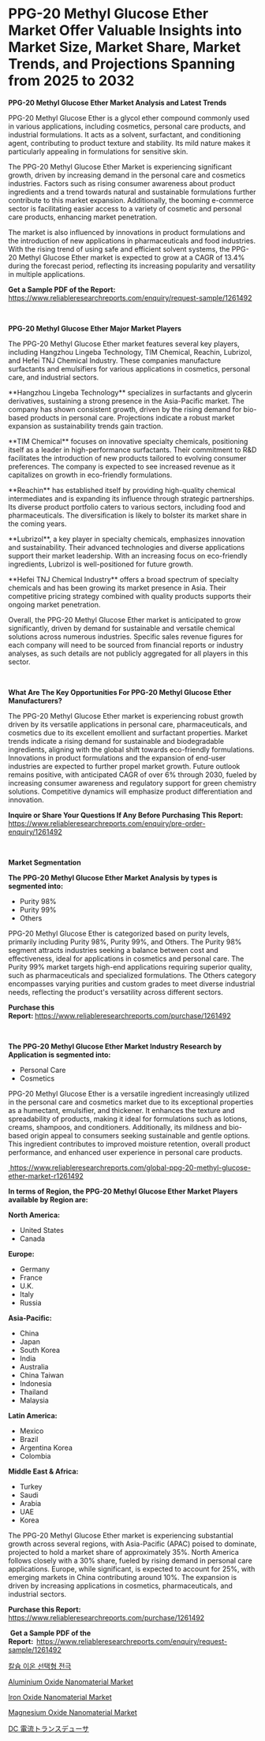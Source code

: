 <p><h1>PPG-20 Methyl Glucose Ether Market Offer Valuable Insights into Market Size, Market Share, Market Trends, and Projections Spanning from 2025 to 2032</h1></p><p><strong>PPG-20 Methyl Glucose Ether Market Analysis and Latest Trends</strong></p>
<p><p>PPG-20 Methyl Glucose Ether is a glycol ether compound commonly used in various applications, including cosmetics, personal care products, and industrial formulations. It acts as a solvent, surfactant, and conditioning agent, contributing to product texture and stability. Its mild nature makes it particularly appealing in formulations for sensitive skin.</p><p>The PPG-20 Methyl Glucose Ether Market is experiencing significant growth, driven by increasing demand in the personal care and cosmetics industries. Factors such as rising consumer awareness about product ingredients and a trend towards natural and sustainable formulations further contribute to this market expansion. Additionally, the booming e-commerce sector is facilitating easier access to a variety of cosmetic and personal care products, enhancing market penetration.</p><p>The market is also influenced by innovations in product formulations and the introduction of new applications in pharmaceuticals and food industries. With the rising trend of using safe and efficient solvent systems, the PPG-20 Methyl Glucose Ether market is expected to grow at a CAGR of 13.4% during the forecast period, reflecting its increasing popularity and versatility in multiple applications.</p></p>
<p><strong>Get a Sample PDF of the Report:&nbsp;</strong> <a href="https://www.reliableresearchreports.com/enquiry/request-sample/1261492?utm_campaign=38&utm_medium=2&utm_source=Github&utm_content=ia&utm_term=03042025&utm_id=ppg-20-methyl-glucose-ether">https://www.reliableresearchreports.com/enquiry/request-sample/1261492</a></p>
<p>&nbsp;</p>
<p><strong>PPG-20 Methyl Glucose Ether Major Market Players</strong></p>
<p><p>The PPG-20 Methyl Glucose Ether market features several key players, including Hangzhou Lingeba Technology, TIM Chemical, Reachin, Lubrizol, and Hefei TNJ Chemical Industry. These companies manufacture surfactants and emulsifiers for various applications in cosmetics, personal care, and industrial sectors.</p><p>**Hangzhou Lingeba Technology** specializes in surfactants and glycerin derivatives, sustaining a strong presence in the Asia-Pacific market. The company has shown consistent growth, driven by the rising demand for bio-based products in personal care. Projections indicate a robust market expansion as sustainability trends gain traction.</p><p>**TIM Chemical** focuses on innovative specialty chemicals, positioning itself as a leader in high-performance surfactants. Their commitment to R&D facilitates the introduction of new products tailored to evolving consumer preferences. The company is expected to see increased revenue as it capitalizes on growth in eco-friendly formulations.</p><p>**Reachin** has established itself by providing high-quality chemical intermediates and is expanding its influence through strategic partnerships. Its diverse product portfolio caters to various sectors, including food and pharmaceuticals. The diversification is likely to bolster its market share in the coming years.</p><p>**Lubrizol**, a key player in specialty chemicals, emphasizes innovation and sustainability. Their advanced technologies and diverse applications support their market leadership. With an increasing focus on eco-friendly ingredients, Lubrizol is well-positioned for future growth.</p><p>**Hefei TNJ Chemical Industry** offers a broad spectrum of specialty chemicals and has been growing its market presence in Asia. Their competitive pricing strategy combined with quality products supports their ongoing market penetration.</p><p>Overall, the PPG-20 Methyl Glucose Ether market is anticipated to grow significantly, driven by demand for sustainable and versatile chemical solutions across numerous industries. Specific sales revenue figures for each company will need to be sourced from financial reports or industry analyses, as such details are not publicly aggregated for all players in this sector.</p></p>
<p>&nbsp;</p>
<p><strong>What Are The Key Opportunities For PPG-20 Methyl Glucose Ether Manufacturers?</strong></p>
<p><p>The PPG-20 Methyl Glucose Ether market is experiencing robust growth driven by its versatile applications in personal care, pharmaceuticals, and cosmetics due to its excellent emollient and surfactant properties. Market trends indicate a rising demand for sustainable and biodegradable ingredients, aligning with the global shift towards eco-friendly formulations. Innovations in product formulations and the expansion of end-user industries are expected to further propel market growth. Future outlook remains positive, with anticipated CAGR of over 6% through 2030, fueled by increasing consumer awareness and regulatory support for green chemistry solutions. Competitive dynamics will emphasize product differentiation and innovation.</p></p>
<p><strong>Inquire or Share Your Questions If Any Before Purchasing This Report:</strong> <a href="https://www.reliableresearchreports.com/enquiry/pre-order-enquiry/1261492?utm_campaign=38&utm_medium=2&utm_source=Github&utm_content=ia&utm_term=03042025&utm_id=ppg-20-methyl-glucose-ether">https://www.reliableresearchreports.com/enquiry/pre-order-enquiry/1261492</a></p>
<p>&nbsp;</p>
<p><strong>Market Segmentation</strong></p>
<p><strong>The PPG-20 Methyl Glucose Ether Market Analysis by types is segmented into:</strong></p>
<p><ul><li>Purity 98%</li><li>Purity 99%</li><li>Others</li></ul></p>
<p><p>PPG-20 Methyl Glucose Ether is categorized based on purity levels, primarily including Purity 98%, Purity 99%, and Others. The Purity 98% segment attracts industries seeking a balance between cost and effectiveness, ideal for applications in cosmetics and personal care. The Purity 99% market targets high-end applications requiring superior quality, such as pharmaceuticals and specialized formulations. The Others category encompasses varying purities and custom grades to meet diverse industrial needs, reflecting the product's versatility across different sectors.</p></p>
<p><strong>Purchase this Report:&nbsp;</strong><a href="https://www.reliableresearchreports.com/purchase/1261492?utm_campaign=38&utm_medium=2&utm_source=Github&utm_content=ia&utm_term=03042025&utm_id=ppg-20-methyl-glucose-ether">https://www.reliableresearchreports.com/purchase/1261492</a></p>
<p>&nbsp;</p>
<p><strong>The PPG-20 Methyl Glucose Ether Market Industry Research by Application is segmented into:</strong></p>
<p><ul><li>Personal Care</li><li>Cosmetics</li></ul></p>
<p><p>PPG-20 Methyl Glucose Ether is a versatile ingredient increasingly utilized in the personal care and cosmetics market due to its exceptional properties as a humectant, emulsifier, and thickener. It enhances the texture and spreadability of products, making it ideal for formulations such as lotions, creams, shampoos, and conditioners. Additionally, its mildness and bio-based origin appeal to consumers seeking sustainable and gentle options. This ingredient contributes to improved moisture retention, overall product performance, and enhanced user experience in personal care products.</p></p>
<p><a href="https://www.reliableresearchreports.com/global-ppg-20-methyl-glucose-ether-market-r1261492?utm_campaign=38&utm_medium=2&utm_source=Github&utm_content=ia&utm_term=03042025&utm_id=ppg-20-methyl-glucose-ether">&nbsp;https://www.reliableresearchreports.com/global-ppg-20-methyl-glucose-ether-market-r1261492</a></p>
<p><strong>In terms of Region, the PPG-20 Methyl Glucose Ether Market Players available by Region are:</strong></p>
<p>
    <p> <strong> North America: </strong>
        <ul>
            <li>United States</li>
            <li>Canada</li>
        </ul>
        </p> 
    <p> <strong> Europe: </strong>
        <ul>
            <li>Germany</li>
            <li>France</li>
            <li>U.K.</li>
            <li>Italy</li>
            <li>Russia</li>
        </ul>
        </p> 
    <p> <strong> Asia-Pacific: </strong>
        <ul>
            <li>China</li>
            <li>Japan</li>
            <li>South Korea</li>
            <li>India</li>
            <li>Australia</li>
            <li>China Taiwan</li>
            <li>Indonesia</li>
            <li>Thailand</li>
            <li>Malaysia</li>
        </ul>
        </p> 
    <p> <strong> Latin America: </strong>
        <ul>
            <li>Mexico</li>
            <li>Brazil</li>
            <li>Argentina Korea</li>
            <li>Colombia</li>
        </ul>
        </p> 
    <p> <strong> Middle East & Africa: </strong>
        <ul>
            <li>Turkey</li>
            <li>Saudi</li>
            <li>Arabia</li>
            <li>UAE</li>
            <li>Korea</li>
        </ul>
    </p>
    </p>
<p><p>The PPG-20 Methyl Glucose Ether market is experiencing substantial growth across several regions, with Asia-Pacific (APAC) poised to dominate, projected to hold a market share of approximately 35%. North America follows closely with a 30% share, fueled by rising demand in personal care applications. Europe, while significant, is expected to account for 25%, with emerging markets in China contributing around 10%. The expansion is driven by increasing applications in cosmetics, pharmaceuticals, and industrial sectors.</p></p>
<p><strong>Purchase this Report: </strong><a href="https://www.reliableresearchreports.com/purchase/1261492?utm_campaign=38&utm_medium=2&utm_source=Github&utm_content=ia&utm_term=03042025&utm_id=ppg-20-methyl-glucose-ether">https://www.reliableresearchreports.com/purchase/1261492</a></p>
<p>&nbsp;<strong>Get a Sample PDF of the Report:&nbsp;&nbsp;</strong><a href="https://www.reliableresearchreports.com/enquiry/request-sample/1261492?utm_campaign=38&utm_medium=2&utm_source=Github&utm_content=ia&utm_term=03042025&utm_id=ppg-20-methyl-glucose-ether">https://www.reliableresearchreports.com/enquiry/request-sample/1261492</a></p>
<p><strong></strong></p>
<p><p><a href="https://github.com/laholand/Market-Research-Report-List-7/blob/main/316372751653.md?utm_campaign=38&utm_medium=2&utm_source=Github&utm_content=ia&utm_term=03042025&utm_id=ppg-20-methyl-glucose-ether">칼슘 이온 선택형 전극</a></p><p><a href="https://github.com/latzerelfigo48/Market-Research-Report-List-1/blob/main/aluminium-oxide-nanomaterial-market.md?utm_campaign=38&utm_medium=2&utm_source=Github&utm_content=ia&utm_term=03042025&utm_id=ppg-20-methyl-glucose-ether">Aluminium Oxide Nanomaterial Market</a></p><p><a href="https://github.com/ghaligopezf5/Market-Research-Report-List-1/blob/main/iron-oxide-nanomaterial-market.md?utm_campaign=38&utm_medium=2&utm_source=Github&utm_content=ia&utm_term=03042025&utm_id=ppg-20-methyl-glucose-ether">Iron Oxide Nanomaterial Market</a></p><p><a href="https://github.com/drielvinki/Market-Research-Report-List-1/blob/main/magnesium-oxide-nanomaterial-market.md?utm_campaign=38&utm_medium=2&utm_source=Github&utm_content=ia&utm_term=03042025&utm_id=ppg-20-methyl-glucose-ether">Magnesium Oxide Nanomaterial Market</a></p><p><a href="https://github.com/mohamedbakry57/Market-Research-Report-List-7/blob/main/893354551638.md?utm_campaign=38&utm_medium=2&utm_source=Github&utm_content=ia&utm_term=03042025&utm_id=ppg-20-methyl-glucose-ether">DC 電流トランスデューサ</a></p></p>